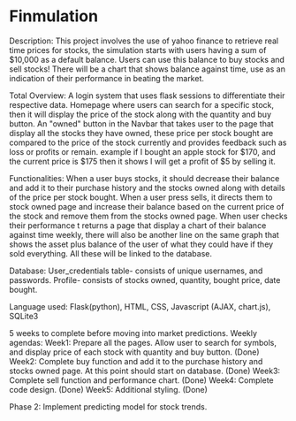 # Finmulation
Description:
This project involves the use of yahoo finance to retrieve real time prices for stocks, the simulation starts with users having a sum of $10,000 as a default balance. Users can use this balance to buy stocks and sell stocks! There will be a chart that shows balance against time, use as an indication of their performance in beating the market.

Total Overview:
A login system that uses flask sessions to differentiate their respective data.
Homepage where users can search for a specific stock, then it will display the price of the stock along with the quantity and buy button.
An "owned" button in the Navbar that takes user to the page that display all the stocks they have owned, these price per stock bought are compared to the price of the stock currently and provides feedback such as loss or profits or remain. example if I bought an apple stock for $170, and the current price is $175 then it shows I will get a profit of $5 by selling it.

Functionalities:
When a user buys stocks, it should decrease their balance and add it to their purchase history and the stocks owned along with details of the price per stock bought.
When a user press sells, it directs them to stock owned page and increase their balance based on the current price of the stock and remove them from the stocks owned page.
When user checks their performance t returns a page that display a chart of their balance against time weekly, there will also be another line on the same graph that shows the asset plus balance of the user of what they could have if they sold everything.
All these will be linked to the database. 

Database:
User_credentials table- consists of unique usernames, and passwords.
Profile- consists of stocks owned, quantity, bought price, date bought.

Language used: Flask(python), HTML, CSS, Javascript (AJAX, chart.js), SQLite3
 
5 weeks to complete before moving into market predictions.
Weekly agendas:
Week1: Prepare all the pages. Allow user to search for symbols, and display price of each stock with quantity and buy button. (Done)
Week2: Complete buy function and add it to the purchase history and stocks owned page. At this point should start on database. (Done)
Week3: Complete sell function and performance chart. (Done)
Week4: Complete code design. (Done)
Week5: Additional styling. (Done)

Phase 2:
Implement predicting model for stock trends.